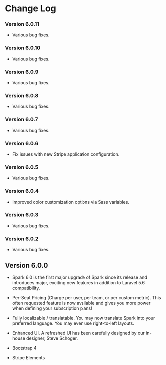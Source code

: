 # Change Log

### Version 6.0.11

- Various bug fixes.

### Version 6.0.10

- Various bug fixes.

### Version 6.0.9

- Various bug fixes.

### Version 6.0.8

- Various bug fixes.

### Version 6.0.7

- Various bug fixes.

### Version 6.0.6

- Fix issues with new Stripe application configuration.

### Version 6.0.5

- Various bug fixes.

### Version 6.0.4

- Improved color customization options via Sass variables.

### Version 6.0.3

- Various bug fixes.

### Version 6.0.2

- Various bug fixes.

## Version 6.0.0

- Spark 6.0 is the first major upgrade of Spark since its release and introduces major, exciting new features in addition to Laravel 5.6 compatibility.

- Per-Seat Pricing (Charge per user, per team, or per custom metric). This often requested feature is now available and gives you more power when defining your subscription plans!

- Fully localizable / translatable. You may now translate Spark into your preferred language. You may even use right-to-left layouts.

- Enhanced UI. A refreshed UI has been carefully designed by our in-house designer, Steve Schoger.

- Bootstrap 4

- Stripe Elements
